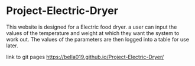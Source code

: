 # Project-Electric-Dryer

This website is designed for a Electric food dryer. 
a user can input the values of the temperature and weight at which they want the system to work out.
The values of the parameters are then logged into a table for use later.

link to git pages
 https://bella019.github.io/Project-Electric-Dryer/
